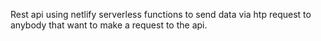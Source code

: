 Rest api using netlify serverless functions to send data via htp request to anybody that want to make a request to the api.

